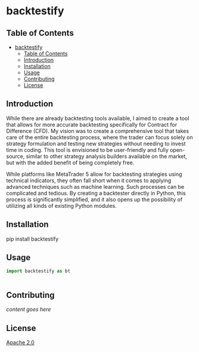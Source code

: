 # backtestify

## Table of Contents
- [backtestify](#backtestify)
  - [Table of Contents](#table-of-contents)
  - [Introduction](#introduction)
  - [Installation](#installation)
  - [Usage](#usage)
  - [Contributing](#contributing)
  - [License](#license)

## Introduction
While there are already backtesting tools available, I aimed to create a tool that allows for more accurate backtesting specifically for Contract for Difference (CFD). My vision was to create a comprehensive tool that takes care of the entire backtesting process, where the trader can focus solely on strategy formulation and testing new strategies without needing to invest time in coding. This tool is envisioned to be user-friendly and fully open-source, similar to other strategy analysis builders available on the market, but with the added benefit of being completely free.

While platforms like MetaTrader 5 allow for backtesting strategies using technical indicators, they often fall short when it comes to applying advanced techniques such as machine learning. Such processes can be complicated and tedious. By creating a backtester directly in Python, this process is significantly simplified, and it also opens up the possibility of utilizing all kinds of existing Python modules.

## Installation
pip install backtestify

## Usage
```python
import backtestify as bt



```

## Contributing
*content goes here*

## License
[Apache 2.0](https://choosealicense.com/licenses/apache-2.0/)
